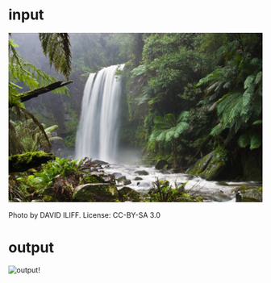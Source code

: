 # input
![input](https://github.com/ggasmithh/yaps/blob/master/example/Hopetoun_falls.jpg)

Photo by DAVID ILIFF. License: CC-BY-SA 3.0

# output
![output!](https://github.com/ggasmithh/yaps/blob/master/example/Hopetoun_falls_output.png)
